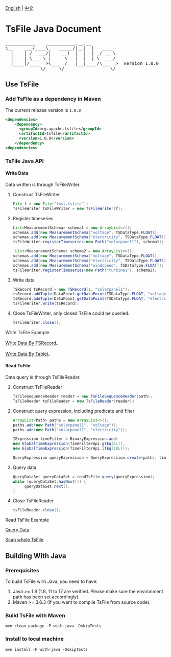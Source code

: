 <!--

    Licensed to the Apache Software Foundation (ASF) under one
    or more contributor license agreements.  See the NOTICE file
    distributed with this work for additional information
    regarding copyright ownership.  The ASF licenses this file
    to you under the Apache License, Version 2.0 (the
    "License"); you may not use this file except in compliance
    with the License.  You may obtain a copy of the License at

        http://www.apache.org/licenses/LICENSE-2.0

    Unless required by applicable law or agreed to in writing,
    software distributed under the License is distributed on an
    "AS IS" BASIS, WITHOUT WARRANTIES OR CONDITIONS OF ANY
    KIND, either express or implied.  See the License for the
    specific language governing permissions and limitations
    under the License.

-->

[English](./README.md) | [中文](./README-zh.md)
# TsFile Java Document
<pre>
___________    ___________.__.__          
\__    ___/____\_   _____/|__|  |   ____  
  |    | /  ___/|    __)  |  |  | _/ __ \ 
  |    | \___ \ |     \   |  |  |_\  ___/ 
  |____|/____  >\___  /   |__|____/\___  >  version 1.0.0
             \/     \/                 \/  
</pre>

## Use TsFile

### Add TsFile as a dependency in Maven

The current release version is `1.0.0`

```xml  
<dependencies>
    <dependency>
      <groupId>org.apache.tsfile</groupId>
      <artifactId>tsfile</artifactId>
      <version>1.0.0</version>
    </dependency>
<dependencies>
```

### TsFile Java API

#### Write Data

Data written is through TsFileWriter.

1. Construct TsFileWriter

 
    ```java
    File f = new File("test.tsfile");
    TsFileWriter tsFileWriter = new TsFileWriter(f);
    ```

2. Register timeseries
  
    ```java
    List<MeasurementSchema> schema1 = new ArrayList<>();
    schemas.add(new MeasurementSchema("voltage", TSDataType.FLOAT));
    schemas.add(new MeasurementSchema("electricity", TSDataType.FLOAT));
    tsFileWriter.registerTimeseries(new Path("solarpanel1"), schema1);
   
     List<MeasurementSchema> schema2 = new ArrayList<>();
    schemas.add(new MeasurementSchema("voltage", TSDataType.FLOAT));
    schemas.add(new MeasurementSchema("electricity", TSDataType.FLOAT));
    schemas.add(new MeasurementSchema("windspeed", TSDataType.FLOAT));
    tsFileWriter.registerTimeseries(new Path("turbine1"), schema2);
    ```

3. Write data

    ```java
    TSRecord tsRecord = new TSRecord(1, "solarpanel1");
    tsRecord.addTuple(DataPoint.getDataPoint(TSDataType.FLOAT, "voltage", 1.1f));
    tsRecord.addTuple(DataPoint.getDataPoint(TSDataType.FLOAT, "electricity", 2.2f));
    tsFileWriter.write(tsRecord);
    ```

4. Close TsFileWriter, only closed TsFile could be queried.

    ```java
    tsFileWriter.close();
    ```

Write TsFile Example

[Write Data By TSRecord](../examples/src/main/java/org/apache/tsfile/TsFileWriteAlignedWithTSRecord.java)。

[Write Data By Tablet](../examples/src/main/java/org/apache/tsfile/TsFileWriteAlignedWithTablet.java)。


#### Read TsFile

Data query is through TsFileReader.

1. Construct TsFileReader

   ```java
   TsFileSequenceReader reader = new TsFileSequenceReader(path);
   TsFileReader tsFileReader = new TsFileReader(reader)；
   ```

2. Construct query expression, including predicate and filter

      ```java
      ArrayList<Path> paths = new ArrayList<>();
      paths.add(new Path("solarpanel1", "voltage"));
      paths.add(new Path("solarpanel1", "electricity"));
   
      IExpression timeFilter = BinaryExpression.and(
      new GlobalTimeExpression(TimeFilterApi.gtEq(1L)),
      new GlobalTimeExpression(TimeFilterApi.ltEq(10L)));
   
      QueryExpression queryExpression = QueryExpression.create(paths, timeFilter);
      ```

3. Query data

   ```java
   QueryDataSet queryDataSet = readTsFile.query(queryExpression);
   while (queryDataSet.hasNext()) {
        queryDataSet.next();
   }
   ```

4. Close TsFileReader

   ```java
   tsFileReader.close();
   ```



Read TsFile Example

[Query Data](../examples/src/main/java/org/apache/tsfile/TsFileRead.java)

[Scan whole TsFile](../examples/src/main/java/org/apache/tsfile/TsFileSequenceRead.java)


## Building With Java

### Prerequisites

To build TsFile wirh Java, you need to have:

1. Java >= 1.8 (1.8, 11 to 17 are verified. Please make sure the environment path has been set accordingly).
2. Maven >= 3.6.3 (If you want to compile TsFile from source code).


### Build TsFile with Maven

```
mvn clean package -P with-java -DskipTests
```

### Install to local machine

```
mvn install -P with-java -DskipTests
```
